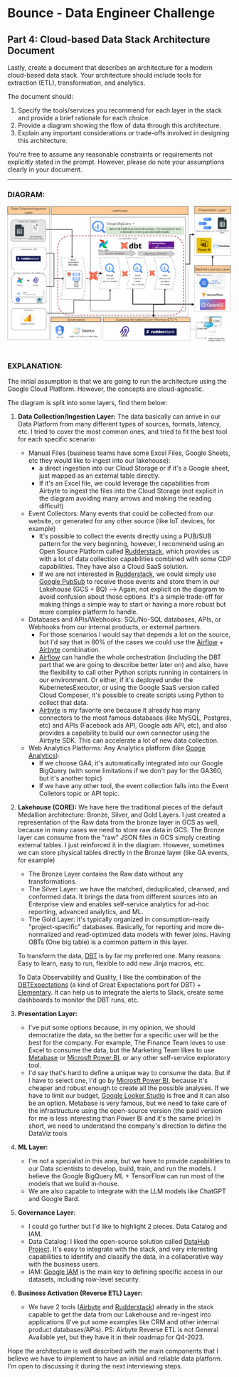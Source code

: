 # Bounce - Data Engineer Challenge

## Part 4: Cloud-based Data Stack Architecture Document

Lastly, create a document that describes an architecture for a modern cloud-based data stack. Your architecture should include tools for extraction (ETL), transformation, and analytics.

The document should:

1. Specify the tools/services you recommend for each layer in the stack and provide a brief rationale for each choice.
2. Provide a diagram showing the flow of data through this architecture.
3. Explain any important considerations or trade-offs involved in designing this architecture.

You're free to assume any reasonable constraints or requirements not explicitly stated in the prompt. However, please do note your assumptions clearly in your document.

---

### DIAGRAM:

![Architecture.png](Architecture.png)

### EXPLANATION:

The initial assumption is that we are going to run the architecture using the Google Cloud Platform. However, the concepts are cloud-agnostic.

The diagram is split into some layers, find them below:

1. **Data Collection/Ingestion Layer:**
   The data basically can arrive in our Data Platform from many different types of sources, formats, latency, etc.
   I tried to cover the most common ones, and tried to fit the best tool for each specific scenario:

   * Manual Files (business teams have some Excel Files, Google Sheets, etc they would like to ingest into our lakehouse):
     * a direct ingestion into our Cloud Storage or if it's a Google sheet, just mapped as an external table directly.
     * If it's an Excel file, we could leverage the capabilities from Airbyte to ingest the files into the Cloud Storage (not explicit in the diagram avoiding many arrows and making the reading difficult)
   * Event Collectors: Many events that could be collected from our website, or generated for any other source (like IoT devices, for example)
     * It's possible to collect the events directly using a PUB/SUB pattern for the very beginning, however, I recommend using an Open Source Platform called [Rudderstack](https://www.rudderstack.com/), which provides us with a lot of data collection capabilities combined with some CDP capabilities. They have also a Cloud SaaS solution.
     * If we are not interested in [Rudderstack](https://www.rudderstack.com/), we could simply use [Google PubSub](https://cloud.google.com/pubsub) to receive those events and store them in our Lakehouse (GCS + BQ) --> Again, not explicit on the diagram to avoid confusion about those options. It's a simple trade-off for making things a simple way to start or having a more robust but more complex platform to handle.
   * Databases and APIs/Webhooks: SQL/No-SQL databases, APIs, or Webhooks from our internal products, or external partners.
     * For those scenarios I would say that depends a lot on the source, but I'd say that in 80% of the cases we could use the [Airflow](https://airflow.apache.org/) + [Airbyte](https://airbyte.com) combination.
     * [Airflow](https://airflow.apache.org/) can handle the whole orchestration (including the DBT part that we are going to describe better later on) and also, have the flexibility to call other Python scripts running in containers in our environment. Or either, if it's deployed under the KubernetesExecutor, or using the Google SaaS version called Cloud Composer, it's possible to create scripts using Python to collect that data.
     * [Airbyte](https://airbyte.com) is my favorite one because it already has many connectors to the most famous databases (like MySQL, Postgres, etc) and APIs (Facebook ads API, Google ads API, etc), and also provides a capability to build our own connector using the Airbyte SDK. This can accelerate a lot of new data collection.
   * Web Analytics Platforms: Any Analytics platform (like [Googe Analytics](https://analytics.google.com/)):
     * If we choose GA4, it's automatically integrated into our Google BigQuery (with some limitations if we don't pay for the GA360, but it's another topic)
     * If we have any other tool, the event collection falls into the Event Colletors topic or API topic.
2. **Lakehouse (CORE):**
   We have here the traditional pieces of the default Medallion architecture: Bronze, Silver, and Gold Layers. I just created a representation of the Raw data from the bronze layer in GCS as well, because in many cases we need to store raw data in GCS. The Bronze layer can consume from the "raw" JSON files in GCS simply creating external tables. I just reinforced it in the diagram. However, sometimes we can store physical tables directly in the Bronze layer (like GA events, for example)

   * The Bronze Layer contains the Raw data without any transformations.
   * The Silver Layer: we have the matched, deduplicated, cleansed, and conformed data.  It brings the data from different sources into an Enterprise view and enables self-service analytics for ad-hoc reporting, advanced analytics, and ML.
   * The Gold Layer: it's typically organized in consumption-ready "project-specific" databases. Basically, for reporting and more de-normalized and read-optimized data models with fewer joins. Having OBTs (One big table) is a common pattern in this layer.

   To transform the data, [DBT](https://www.getdbt.com) is by far my preferred one. Many reasons: Easy to learn, easy to run, flexible to add new Jinja macros, etc.

   To Data Observability and Quality, I like the combination of the [DBTExpectations](https://github.com/calogica/dbt-expectations) (a kind of Great Expectations port for DBT) + [Elementary](https://www.elementary-data.com). It can help us to integrate the alerts to Slack, create some dashboards to monitor the DBT runs, etc.
3. **Presentation Layer:**

   * I've put some options because, in my opinion, we should democratize the data, so the better for a specific user will be the best for the company. For example, The Finance Team loves to use Excel to consume the data, but the Marketing Team likes to use [Metabase](https://metabase.com) or [Microsft Power BI](https://www.powerbi.com), or any other self-service exploratory tool.
   * I'd say that's hard to define a unique way to consume the data. But if I have to select one, I'd go by [Microsft Power BI](https://www.powerbi.com), because it's cheaper and robust enough to create all the possible analyses. If we have to limit our budget, [Google Looker Studio](https://lookerstudio.google.com/) is free and it can also be an option. Metabase is very famous, but we need to take care of the infrastructure using the open-source version (the paid version for me is less interesting than Power BI and it's the same price)
     In short, we need to understand the company's direction to define the DataViz tools
4. **ML Layer:**

   * I'm not a specialist in this area, but we have to provide capabilities to our Data scientists to develop, build, train, and run the models. I believe the Google BigQuery ML + TensorFlow can run most of the models that we build in-house.
   * We are also capable to integrate with the LLM models like ChatGPT and Google Bard.
5. **Governance Layer:**

   * I could go further but I'd like to highlight 2 pieces. Data Catalog and IAM.
   * Data Catalog: I liked the open-source solution called [DataHub Project](https://datahubproject.io/). It's easy to integrate with the stack, and very interesting capabilities to identify and classify the data, in a collaborative way with the business users.
   * IAM: [Google IAM](https://cloud.google.com/iam) is the main key to defining specific access in our datasets, including row-level security.
6. **Business Activation (Reverse ETL) Layer:**

   * We have 2 tools ([Airbyte](https://airbyte.com) and [Rudderstack](https://www.rudderstack.com/)) already in the stack capable to get the data from our Lakehouse and re-ingest into applications (I've put some examples like CRM and other internal product databases/APIs). PS: Airbyte Reverse ETL is not General Available yet, but they have it in their roadmap for Q4-2023.

Hope the architecture is well described with the main components that I believe we have to implement to have an initial and reliable data platform. I'm open to discussing it during the next interviewing steps.
